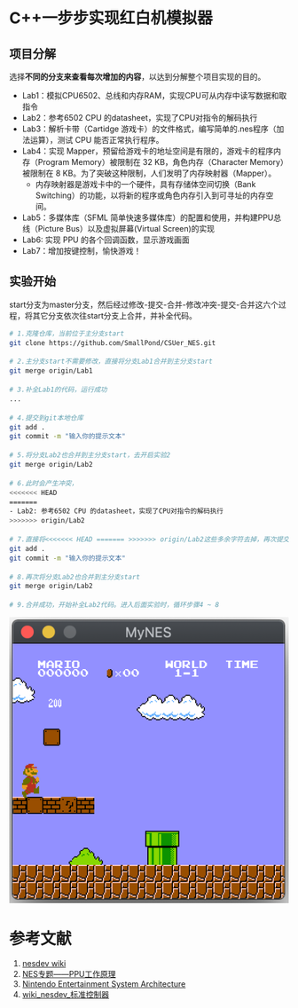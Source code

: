 # C++一步步实现红白机模拟器

## 项目分解

选择**不同的分支来查看每次增加的内容**，以达到分解整个项目实现的目的。

- Lab1：模拟CPU6502、总线和内存RAM，实现CPU可从内存中读写数据和取指令
- Lab2：参考6502 CPU 的datasheet，实现了CPU对指令的解码执行
- Lab3：解析卡带（Cartidge 游戏卡）的文件格式，编写简单的.nes程序（加法运算），测试 CPU 能否正常执行程序。
- Lab4：实现 Mapper，预留给游戏卡的地址空间是有限的，游戏卡的程序内存（Program Memory）被限制在 32 KB，角色内存（Character Memory）被限制在 8 KB。为了突破这种限制，人们发明了内存映射器（Mapper）。
  - 内存映射器是游戏卡中的一个硬件，具有存储体空间切换（Bank Switching）的功能，以将新的程序或角色内存引入到可寻址的内存空间。
- Lab5：多媒体库（SFML 简单快速多媒体库）的配置和使用，并构建PPU总线（Picture Bus）以及虚拟屏幕(Virtual Screen)的实现
- Lab6: 实现 PPU 的各个回调函数，显示游戏画面
- Lab7：增加按键控制，愉快游戏！


## 实验开始
start分支为master分支，然后经过修改-提交-合并-修改冲突-提交-合并这六个过程，将其它分支依次往start分支上合并，并补全代码。

```sh
# 1.克隆仓库，当前位于主分支start
git clone https://github.com/SmallPond/CSUer_NES.git

# 2.主分支start不需要修改，直接将分支Lab1合并到主分支start
git merge origin/Lab1

# 3.补全Lab1的代码，运行成功
...

# 4.提交到git本地仓库
git add .
git commit -m "输入你的提示文本"

# 5.将分支Lab2也合并到主分支start，去开启实验2
git merge origin/Lab2

# 6.此时会产生冲突，
<<<<<<< HEAD
=======
- Lab2: 参考6502 CPU 的datasheet，实现了CPU对指令的解码执行
>>>>>>> origin/Lab2

# 7.直接将<<<<<<< HEAD ======= >>>>>>> origin/Lab2这些多余字符去掉，再次提交到本地仓库
git add .
git commit -m "输入你的提示文本"

# 8.再次将分支Lab2也合并到主分支start
git merge origin/Lab2

# 9.合并成功，开始补全Lab2代码。进入后面实验时，循环步骤4 ~ 8
```


![运行图](./images/GameScreen.png)


# 参考文献

1. [nesdev wiki ](https://wiki.nesdev.com/w/index.php/Nesdev#NES)
2. [NES专题——PPU工作原理](https://blog.csdn.net/qq_34254642/article/details/104193445)
3. [Nintendo Entertainment System Architecture](http://fms.komkon.org/EMUL8/NES.html)
4. [wiki_nesdev_标准控制器](https://wiki.nesdev.com/w/index.php/Standard_controller)
